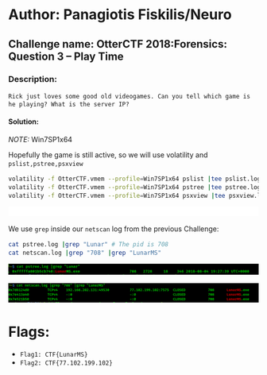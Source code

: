 # Author: Panagiotis Fiskilis/Neuro #

## Challenge name: OtterCTF 2018:Forensics: Question 3 – Play Time ##

### Description: ###

```
Rick just loves some good old videogames. Can you tell which game is he playing? What is the server IP?
```

#### Solution: ####

<i>NOTE:</i> Win7SP1x64

Hopefully the game is still active, so we will use volatility and <code>pslist,pstree,psxview</code>

```bash
volatility -f OtterCTF.vmem --profile=Win7SP1x64 pslist |tee pslist.log
volatility -f OtterCTF.vmem --profile=Win7SP1x64 pstree |tee pstree.log
volatility -f OtterCTF.vmem --profile=Win7SP1x64 psxview |tee psxview.log
```

![](./Images/Flag3_a.png)

We use <code>grep</code> inside our <code>netscan</code> log from the previous Challenge:

```bash
cat pstree.log |grep "Lunar" # The pid is 708
cat netscan.log |grep "708" |grep "LunarMS"
```

![](./Images/Flag3_proc.png)

![](./Images/Flag3_b.png)

# Flags: #

- <code>Flag1: CTF{LunarMS}</code>
- <code>Flag2: CTF{77.102.199.102}</code>
